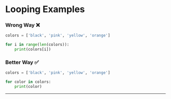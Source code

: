 # Looping Examples

### Wrong Way ❌
```python
colors = ['black', 'pink', 'yellow', 'orange']

for i in range(len(colors)):
    print(colors[i])
```
### Better Way ✅ 
```python
colors = ['black', 'pink', 'yellow', 'orange']

for color in colors:
    print(color)
```
---
